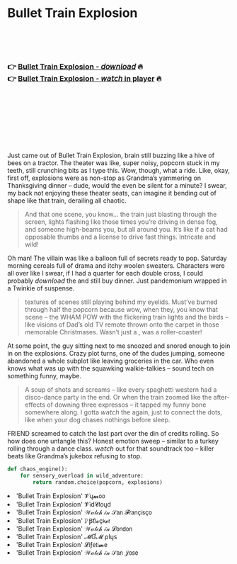 <h1>Bullet Train Explosion</h1>

<br><br><br>

<h3>👉 <a href="https://Amirs-carrecourso1981.github.io/fnirbvonlj/">Bullet Train Explosion - 𝘥𝘰𝘸𝘯𝘭𝘰𝘢𝘥</a> 🔥<br>
👉 <a href="https://Amirs-carrecourso1981.github.io/fnirbvonlj/">Bullet Train Explosion - 𝘸𝘢𝘵𝘤𝘩 in player</a> 🔥
</h3>



<br><br><br><br><br><br><br>


Just came out of Bullet Train Explosion, brain still buzzing like a hive of bees on a tractor. The theater was like, super noisy, popcorn stuck in my teeth, still crunching bits as I type this. Wow, though, what a ride. Like, okay, first off, explosions were as non-stop as Grandma’s yammering on Thanksgiving dinner – dude, would the   even be silent for a minute? I swear, my back not enjoying these theater seats, can imagine it bending out of shape like that train, derailing all chaotic. 

> And that one scene, you know... the train just blasting through the screen, lights flashing like those times you’re driving in dense fog, and someone high-beams you, but all around you. It’s like if a cat had opposable thumbs and a license to drive fast things. Intricate and wild!

Oh man! The villain was like a balloon full of secrets ready to pop. Saturday morning cereals full of drama and itchy woolen sweaters. Characters were all over like I swear, if I had a quarter for each double cross, I could probably 𝘥𝘰𝘸𝘯𝘭𝘰𝘢𝘥 the   and still buy dinner. Just pandemonium wrapped in a Twinkie of suspense. 

> textures of scenes still playing behind my eyelids. Must’ve burned through half the popcorn because wow, when they, you know that scene – the WHAM POW with the flickering train lights and the birds – like visions of Dad’s old TV remote thrown onto the carpet in those memorable Christmases. Wasn’t just a  , was a roller-coaster!

At some point, the guy sitting next to me snoozed and snored enough to join in on the explosions. Crazy plot turns, one of the dudes jumping, someone abandoned a whole subplot like leaving groceries in the car. Who even knows what was up with the squawking walkie-talkies – sound tech on something funny, maybe.

> A soup of shots and screams – like every spaghetti western had a disco-dance party in the end. Or when the train zoomed like the after-effects of downing three expressos – it tapped my funny bone somewhere along. I gotta 𝘸𝘢𝘵𝘤𝘩 the   again, just to connect the dots, like when your dog chases nothings before sleep.

FRIEND screamed to catch the last part over the din of credits rolling. So how does one untangle this? Honest emotion sweep – similar to a turkey rolling through a dance class. 𝘸𝘢𝘵𝘤𝘩 out for that soundtrack too – killer beats like Grandma’s jukebox refusing to stop.

```python
def chaos_engine():
    for sensory_overload in wild_adventure:
        return random.choice(popcorn, explosions)
```

<li>'Bullet Train Explosion' 𝓥ų𝓶𝗈𝗈</li>
<li>'Bullet Train Explosion' 𝓥𝗂ԁ𝓒𝗅𝗈ųԁ</li>
<li>'Bullet Train Explosion' 𝒲𝒶𝓉𝒸𝒽 𝒾𝓃 𝒮𝖺𝗇 𝓕𝗋𝖺𝗇ç𝗂𝗌ç𝗈</li>
<li>'Bullet Train Explosion' 𝙿Ꞵť𝗅𝓸ç𝗄𝓮𝗋</li>
<li>'Bullet Train Explosion' 𝒲𝒶𝓉𝒸𝒽 𝒾𝓃 𝓛𝗈𝗇𝖽𝗈𝗇</li>
<li>'Bullet Train Explosion' 𝓜Ɠ𝓜 ρ𝗅ų𝗌</li>
<li>'Bullet Train Explosion' 𝓛𝗂ƒ𝖾𝗍𝗂𝓶𝖾</li>
<li>'Bullet Train Explosion' 𝒲𝒶𝓉𝒸𝒽 𝒾𝓃 𝒮𝖺𝗇 𝒥𝗈𝗌𝖾</li>
